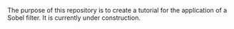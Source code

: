The purpose of this repository is to create a tutorial for the application of a Sobel filter.
It is currently under construction.
